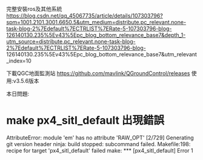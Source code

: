 完整安裝ros及其他系統
https://blog.csdn.net/qq_45067735/article/details/107303796?spm=1001.2101.3001.6650.5&utm_medium=distribute.pc_relevant.none-task-blog-2%7Edefault%7ECTRLIST%7ERate-5-107303796-blog-126140130.235%5Ev43%5Epc_blog_bottom_relevance_base7&depth_1-utm_source=distribute.pc_relevant.none-task-blog-2%7Edefault%7ECTRLIST%7ERate-5-107303796-blog-
126140130.235%5Ev43%5Epc_blog_bottom_relevance_base7&utm_relevant_index=10


下載QGC地面監測站
https://github.com/mavlink/QGroundControl/releases
使用:v3.5.6版本

本日問題:
# make px4_sitl_default 出現錯誤
AttributeError: module 'em' has no attribute 'RAW_OPT'
[2/729] Generating git version header
ninja: build stopped: subcommand failed.
Makefile:198: recipe for target 'px4_sitl_default' failed
make: *** [px4_sitl_default] Error 1
